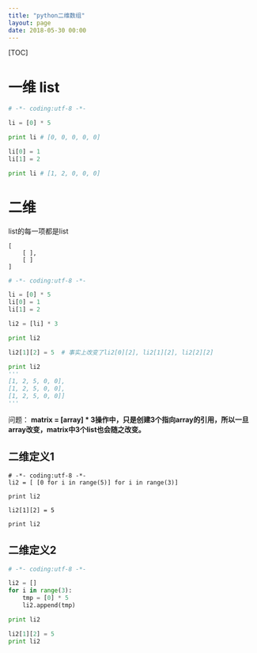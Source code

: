 ```yaml
---
title: "python二维数组"
layout: page
date: 2018-05-30 00:00
---
```


[TOC]

# 一维 list

```python
# -*- coding:utf-8 -*-

li = [0] * 5

print li # [0, 0, 0, 0, 0]

li[0] = 1
li[1] = 2

print li # [1, 2, 0, 0, 0]
```

# 二维

list的每一项都是list
```
[
    [ ],
    [ ]
]
```

```python
# -*- coding:utf-8 -*-

li = [0] * 5
li[0] = 1
li[1] = 2

li2 = [li] * 3

print li2

li2[1][2] = 5  # 事实上改变了li2[0][2], li2[1][2], li2[2][2]

print li2
'''
[1, 2, 5, 0, 0],
[1, 2, 5, 0, 0],
[1, 2, 5, 0, 0]]
'''
```

问题： **matrix = [array] * 3操作中，只是创建3个指向array的引用，所以一旦array改变，matrix中3个list也会随之改变。**

## 二维定义1

```
# -*- coding:utf-8 -*-
li2 = [ [0 for i in range(5)] for i in range(3)]

print li2

li2[1][2] = 5

print li2
```

## 二维定义2

```python
# -*- coding:utf-8 -*-

li2 = []
for i in range(3):
    tmp = [0] * 5
    li2.append(tmp)

print li2

li2[1][2] = 5
print li2
```